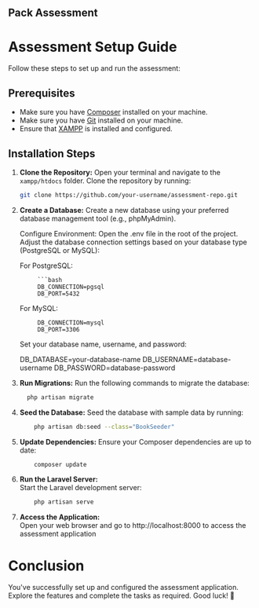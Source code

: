 
## Pack Assessment

# Assessment Setup Guide

Follow these steps to set up and run the assessment:

## Prerequisites

- Make sure you have [Composer](https://getcomposer.org/) installed on your machine.
- Make sure you have [Git](https://git-scm.com/) installed on your machine.
- Ensure that [XAMPP](https://www.apachefriends.org/index.html) is installed and configured.

## Installation Steps

1. **Clone the Repository:**
   Open your terminal and navigate to the `xampp/htdocs` folder. Clone the repository by running:

   ```bash
   git clone https://github.com/your-username/assessment-repo.git
2. **Create a Database:**
   Create a new database using your preferred database management tool (e.g., phpMyAdmin).

   Configure Environment:
   Open the .env file in the root of the project. Adjust the database connection settings based on your database type (PostgreSQL or MySQL):

   For PostgreSQL:
   
            ```bash
            DB_CONNECTION=pgsql
            DB_PORT=5432

    For MySQL:
     
            DB_CONNECTION=mysql
            DB_PORT=3306

    
    Set your database name, username, and password:

      DB_DATABASE=your-database-name
      DB_USERNAME=database-username
      DB_PASSWORD=database-password


3. **Run Migrations:**
    Run the following commands to migrate the database:

    ```bash
      php artisan migrate

4. **Seed the Database:**
    Seed the database with sample data by running:    
    ```bash
        php artisan db:seed --class="BookSeeder"

5. **Update Dependencies:**
    Ensure your Composer dependencies are up to date:
    ```bash
        composer update

6. **Run the Laravel Server:**      
    Start the Laravel development server:
    ```bash
        php artisan serve
    
7. **Access the Application:**    
    Open your web browser and go to http://localhost:8000 to access the assessment application

# Conclusion

You've successfully set up and configured the assessment application. Explore the features and complete the tasks as required. Good luck! 🚀    